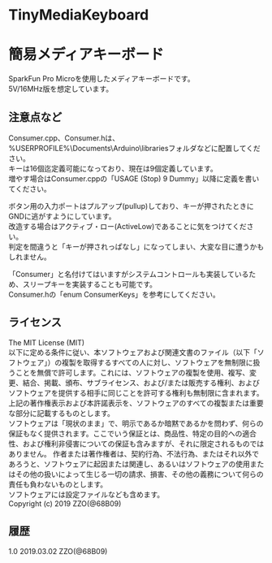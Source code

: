 # TinyMediaKeyboard  
簡易メディアキーボード
======================
SparkFun Pro Microを使用したメディアキーボードです。  
5V/16MHz版を想定しています。  

注意点など
------
Consumer.cpp、Consumer.hは、%USERPROFILE%\Documents\Arduino\librariesフォルダなどに配置してください。  
キーは16個迄定義可能になっており、現在は9個定義しています。  
増やす場合はConsumer.cppの「USAGE (Stop) 9	Dummy」以降に定義を書いてください。  

ボタン用の入力ポートはプルアップ(pullup)しており、キーが押されたときにGNDに逃がすようにしています。  
改造する場合はアクティブ・ロー(ActiveLow)であることに気をつけてください。  
判定を間違うと「キーが押されっぱなし」になってしまい、大変な目に遭うかもしれません。  

「Consumer」と名付けてはいますがシステムコントロールも実装しているため、スリープキーを実装することも可能です。  
Consumer.hの「enum ConsumerKeys」を参考にしてください。  

ライセンス
------
The MIT License (MIT)  
以下に定める条件に従い、本ソフトウェアおよび関連文書のファイル（以下「ソフトウェア」）の複製を取得するすべての人に対し、ソフトウェアを無制限に扱うことを無償で許可します。これには、ソフトウェアの複製を使用、複写、変更、結合、掲載、頒布、サブライセンス、および/または販売する権利、およびソフトウェアを提供する相手に同じことを許可する権利も無制限に含まれます。  
上記の著作権表示および本許諾表示を、ソフトウェアのすべての複製または重要な部分に記載するものとします。  
ソフトウェアは「現状のまま」で、明示であるか暗黙であるかを問わず、何らの保証もなく提供されます。ここでいう保証とは、商品性、特定の目的への適合性、および権利非侵害についての保証も含みますが、それに限定されるものではありません。 作者または著作権者は、契約行為、不法行為、またはそれ以外であろうと、ソフトウェアに起因または関連し、あるいはソフトウェアの使用またはその他の扱いによって生じる一切の請求、損害、その他の義務について何らの責任も負わないものとします。  
ソフトウェアには設定ファイルなども含めます。  
Copyright (c) 2019 ZZO(@68B09)  

履歴
-----
1.0 2019.03.02 ZZO(@68B09)  
